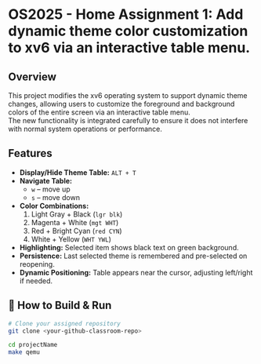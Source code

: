 # OS2025 - Home Assignment 1: Add dynamic theme color customization to xv6 via an interactive table menu.

## Overview
This project modifies the xv6 operating system to support dynamic theme changes, allowing users to customize the foreground and background colors of the entire screen via an interactive table menu.  
The new functionality is integrated carefully to ensure it does not interfere with normal system operations or performance.

## Features
- **Display/Hide Theme Table:** `ALT + T`  
- **Navigate Table:** 
  - `w` – move up  
  - `s` – move down  
- **Color Combinations:**  
  1. Light Gray + Black (`lgr blk`)  
  2. Magenta + White (`mgt WHT`)  
  3. Red + Bright Cyan (`red CYN`)  
  4. White + Yellow (`WHT YWL`)  
- **Highlighting:** Selected item shows black text on green background.  
- **Persistence:** Last selected theme is remembered and pre-selected on reopening.  
- **Dynamic Positioning:** Table appears near the cursor, adjusting left/right if needed.

## 🚀 How to Build & Run

```bash
# Clone your assigned repository
git clone <your-github-classroom-repo>

cd projectName
make qemu
